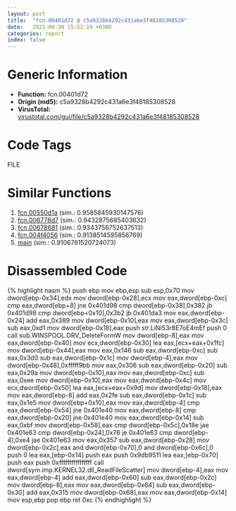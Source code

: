 ```yaml
---
layout: post
title:  "fcn.00401d72 @ c5a9328b4292c431a6e3f48185308528"
date:   2021-08-30 15:52:19 +0300
categories: report
index: false
---
```


# Generic Information
- **Function:** fcn.00401d72
- **Origin (md5):** c5a9328b4292c431a6e3f48185308528
- **VirusTotal:** [virustotal.com/gui/file/c5a9328b4292c431a6e3f48185308528][virustotal_ref]

# Code Tags
<span class="tag" id="FILE">FILE</span>


# Similar Functions

1. [fcn.00550d1a][similar_1_ref] (sim.: 0.9585845930147576)
2. [fcn.006778d7][similar_2_ref] (sim.: 0.9432875685403632)
3. [fcn.00678681][similar_3_ref] (sim.: 0.9343756752637513)
4. [fcn.004f4056][similar_4_ref] (sim.: 0.9138514595856769)
5. [main][similar_5_ref] (sim.: 0.9106761520724073)


# Disassembled Code

{% highlight nasm %}
push ebp
mov ebp,esp
sub esp,0x70
mov dword[ebp-0x34],edx
mov dword[ebp-0x28],ecx
mov eax,dword[ebp-0xc]
cmp eax,dword[ebp+8]
jne 0x401d98
cmp dword[ebp-0x38],0x382
jb 0x401d98
cmp dword[ebp+0x10],0x3b2
jb 0x401da3
mov eax,dword[ebp-0x24]
add eax,0x389
mov dword[ebp-0x10],eax
mov eax,dword[ebp-0x3c]
sub eax,0xd1
mov dword[ebp-0x18],eax
push str.LiNI53r8E7oE4mEf
push 0
call sub.WINSPOOL.DRV_DeleteFormW
mov dword[ebp-8],eax
mov eax,dword[ebp-0x40]
mov ecx,dword[ebp-0x30]
lea eax,[ecx+eax+0x1fc]
mov dword[ebp-0x44],eax
mov eax,0x146
sub eax,dword[ebp-0xc]
sub eax,0x3d0
sub eax,dword[ebp-0x1c]
mov dword[ebp-4],eax
mov dword[ebp-0x48],0xfffff9bb
mov eax,0x306
sub eax,dword[ebp-0x20]
sub eax,0x29a
mov dword[ebp-0x10],eax
mov eax,dword[ebp-0xc]
sub eax,0xee
mov dword[ebp-0x10],eax
mov eax,dword[ebp-0x4c]
mov ecx,dword[ebp-0x50]
lea eax,[ecx+eax+0x9d]
mov dword[ebp-0x18],eax
mov eax,dword[ebp-8]
add eax,0x2fe
sub eax,dword[ebp-0x1c]
sub eax,0x1e5
mov dword[ebp+0x10],eax
mov eax,dword[ebp-4]
cmp eax,dword[ebp-0x54]
jne 0x401e40
mov eax,dword[ebp-8]
cmp eax,dword[ebp-0x20]
jne 0x401e40
mov eax,dword[ebp-0x14]
sub eax,0xbf
mov dword[ebp-0x58],eax
cmp dword[ebp-0x5c],0x18e
jae 0x401e63
cmp dword[ebp-0x24],0x76
je 0x401e63
cmp dword[ebp-4],0xe4
jae 0x401e63
mov eax,0x357
sub eax,dword[ebp-0x28]
mov dword[ebp-0x2c],eax
and dword[ebp-0x70],0
and dword[ebp-0x6c],0
push 0
lea eax,[ebp-0x14]
push eax
push 0x9db9511
lea eax,[ebp-0x70]
push eax
push 0xffffffffffffffff
call dword[sym.imp.KERNEL32.dll_ReadFileScatter]
mov dword[ebp-4],eax
mov eax,dword[ebp-4]
add eax,dword[ebp-0x60]
sub eax,dword[ebp-0x2c]
mov dword[ebp-8],eax
mov eax,dword[ebp-0x64]
sub eax,dword[ebp-0x30]
add eax,0x315
mov dword[ebp-0x68],eax
mov eax,dword[ebp-0x14]
mov esp,ebp
pop ebp
ret 0xc
{% endhighlight %}


[similar_1_ref]: /report/fcn.00550d1a@8bd41b732eefb1ee271fb434070dd021
[similar_2_ref]: /report/fcn.006778d7@3ea8e9c55e713ee4d068576585ceafcc
[similar_3_ref]: /report/fcn.00678681@3ea8e9c55e713ee4d068576585ceafcc
[similar_4_ref]: /report/fcn.004f4056@726f5d13ec98918aff408346434b56c3
[similar_5_ref]: /report/main@3ea8e9c55e713ee4d068576585ceafcc
[virustotal_ref]: https://www.virustotal.com/gui/file/c5a9328b4292c431a6e3f48185308528